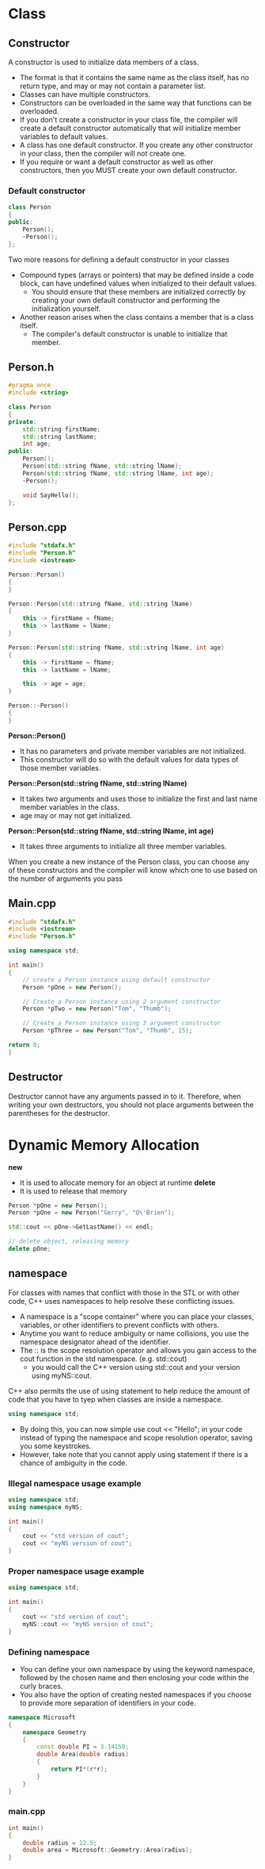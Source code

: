 # Class
## Constructor
A constructor is used to initialize data members of a class.
- The format is that it contains the same name as the class itself, has no return type, and may or may not contain a parameter list.
- Classes can have multiple constructors.
- Constructors can be overloaded in the same way that functions can be overloaded.
- If you don't create a constructor in your class file, the compiler will create a default constructor automatically that will initialize member variables to default values.
- A class has one default constructor. If you create any other constructor in your class, then the compiler will not create one.
- If you require or want a default constructor as well as other constructors, then you MUST create your own default constructor.

### Default constructor
```cpp
class Person
{
public:
    Person();
    ~Person();
};
```

Two more reasons for defining a default constructor in your classes
- Compound types (arrays or pointers) that may be defined inside a code block, can have undefined values when initialized to their default values.
  - You should ensure that these members are initialized correctly by creating your own default constructor and performing the initialization yourself.
- Another reason arises when the class contains a member that is a class itself.
  - The compiler's default constructor is unable to initialize that member.
  
## Person.h
```cpp
#pragma once
#include <string>

class Person
{
private:
    std::string firstName;
    std::string lastName;
    int age;
public:
    Person();
    Person(std::string fName, std::string lName);
    Person(std::string fName, std::string lName, int age);
    ~Person();

    void SayHello();
};
```

## Person.cpp
```cpp
#include "stdafx.h"
#include "Person.h"
#include <iostream>

Person::Person()
{
}

Person::Person(std::string fName, std::string lName)
{
    this -> firstName = fName;
    this -> lastName = lName;
}

Person::Person(std::string fName, std::string lName, int age)
{
    this -> firstName = fName;
    this -> lastName = lName;

    this -> age = age;
}

Person::~Person()
{
}
```

**Person::Person()**
- It has no parameters and private member variables are not initialized. 
- This constructor will do so with the default values for data types of those member variables.

**Person::Person(std::string fName, std::string lName)**
- It takes two arguments and uses those to initialize the first and last name member variables in the class. 
- age may or may not get initialized.


**Person::Person(std::string fName, std::string lName, int age)**
- It takes three arguments to initialize all three member variables.

When you create a new instance of the Person class, you can choose any of these constructors and the compiler will know which one to use based on the number of arguments you pass

## Main.cpp
```cpp
#include "stdafx.h"
#include <iostream>
#include "Person.h"

using namespace std;

int main()
{
    // create a Person instance using default constructor
    Person *pOne = new Person();

    // Create a Person instance using 2 argument constructor
    Person *pTwo = new Person("Tom", "Thumb");

    // Create a Person instance using 3 argument constructor
    Person *pThree = new Person("Tom", "Thumb", 15);

return 0;
}
```

## Destructor
Destructor cannot have any arguments passed in to it. Therefore, when writing your own destructors, you should not place arguments between the parentheses for the destructor.

# Dynamic Memory Allocation
**new**
- It is used to allocate memory for an object at runtime 
**delete**
- It is used to release that memory

```cpp
Person *pOne = new Person();
Person *pOne = new Person("Gerry", "O\'Brien");

std::cout << pOne->GetLastName() << endl;

// delete object, releasing memory
delete pOne;
```

## namespace
For classes with names that conflict with those in the STL or with other code, C++ uses namespaces to help resolve these conflicting issues.

- A namespace is a "scope container" where you can place your classes, variables, or other identifiers to prevent conflicts with others.
- Anytime you want to reduce ambiguity or name collisions, you use the namespace designator ahead of the identifier.
- The :: is the scope resolution operator and allows you gain access to the cout function in the std namespace. (e.g. std::cout)
  - you would call the C++ version using std::cout and your version using myNS::cout.

C++ also permits the use of using statement to help reduce the amount of code that you have to tyep when classes are inside a namespace.
```cpp
using namespace std;
```

- By doing this, you can now simple use cout << "Hello"; in your code instead of typing the namespace and scope resolution operator, saving you some keystrokes.
- However, take note that you cannot apply using statement if there is a chance of ambiguity in the code.

### Illegal namespace usage example
```cpp
using namespace std;
using namespace myNS;

int main()
{
    cout << "std version of cout";
    cout << "myNS version of cout";
}
```

### Proper namespace usage example
```cpp
using namespace std;

int main()
{
    cout << "std version of cout";
    myNS::cout << "myNS version of cout";
}
```

### Defining namespace
- You can define your own namespace by using the keyword namespace, followed by the chosen name and then enclosing your code within the curly braces.
- You also have the option of creating nested namespaces if you choose to provide more separation of identifiers in your code.
```cpp
namespace Microsoft
{
    namespace Geometry
    {
        const double PI = 3.14159;
        double Area(double radius)
        {
            return PI*(r*r);
        }
    }
}
```

### main.cpp
```cpp
int main()
{
    double radius = 12.5;
    double area = Microsoft::Geometry::Area(radius);
}
```
